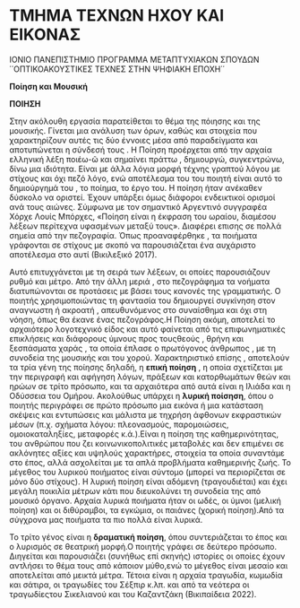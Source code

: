 # **ΤΜΗΜΑ ΤΕΧΝΩΝ ΗΧΟΥ ΚΑΙ ΕΙΚΟΝΑΣ**
ΙΟΝΙΟ ΠΑΝΕΠΙΣΤΗΜΙΟ ΠΡΟΓΡΑΜΜΑ ΜΕΤΑΠΤΥΧΙΑΚΩΝ ΣΠΟΥΔΩΝ ΄΄ΟΠΤΙΚΟΑΚΟΥΣΤΙΚΕΣ ΤΕΧΝΕΣ ΣΤΗΝ ΨΗΦΙΑΚΗ ΕΠΟΧΗ΄΄
 
**Ποίηση και Μουσική** 

























**ΠΟΙΗΣΗ**

Στην ακόλουθη εργασία παρατείθεται το θέμα της πόιησης και της μουσικής. Γίνεται μια ανάλυση των όρων, καθώς και στοιχεία που 
χαρακτηρίζουν αυτές τις δύο έννοιες μέσα από παραδείγματα και αποτυπώνεται η σύνδεσή τους .
Η Ποίηση προέρχεται από την αρχαία ελληνική λέξη ποιέω-ῶ και σημαίνει πράττω , δημιουργώ, συγκεντρώνω, δίνω μια ιδιότητα.
Είναι με άλλα λόγια μορφή τέχνης γραπτού λόγου με στίχους και όχι πεζό λόγο, ενώ αποτέλεσμα του του ποιητή είναι αυτό το δημιούργημά του , 
το ποίημα, το έργο του.  Η ποίηση ήταν ανέκαθεν δύσκολο να οριστεί. Έχουν υπάρξει όμως διάφοροι ενδεικτικοί ορισμοί ανά τους αιώνες. 
Σύμφωνα με τον σημαντικό Αργεντινό συγγραφέα Χόρχε Λουίς Μπόρχες, «Ποίηση είναι η έκφραση του ωραίου, διαμέσου λέξεων περίτεχνα υφασμένων μεταξύ τους». 
Διαφέρει επισης σε πολλά σημεία από την πεζογραφία. Όπως προαναφέρθηκε , τα ποιήματα γράφονται σε στίχους με σκοπό να παρουσιάζεται ένα αυχάριστο αποτέλεσμα στο αυτί (Βικιλεξικό 2017).

Αυτό επιτυχγάνεται με τη σειρά των λέξεων, οι οποίες παρουσιάζουν ρυθμό και μέτρο. Από την άλλη μεριά , στο πεζογράφημα τα νοήματα διατυπώνονται σε προτάσεις με βάσει τους κανονές της γραμματικής. Ο ποιητής χρησιμοποιώντας τη φαντασία του δημιουργεί συγκίνηση στον αναγνωστη ή ακροατή , απευθυνόμενος στο συναίσθημα και όχι στη νόηση, όπως θα έκανε ένας πεζογράφος.Η Ποίηση ακόμη, αποτελεί το αρχαιότερο λογοτεχνικό είδος και αυτό φαίνεται από τις επιφωνηματικές επικλήσεις και διάφορους ύμνους προς τουςθεούς , θρήνη και ξεσπάσματα χαράς , τα οποία έπλασε ο πρωτόγονος άνθρωπος , με τη συνοδεία της μουσικής και του χορού. Χαρακτηριστικό επίσης , αποτελούν τα τρία γένη της ποίησης δηλαδή, η **επική ποίηση** , η οποία σχετίζεται με την περιγραφή και αφήγηση λόγων, πράξεων και κατορθωμάτων θεών και ηρώων σε τρίτο πρόσωπο, και τα αρχαιότερα από αυτά είναι η Ιλιάδα και η Οδύσσεια του Ομήρου. Ακολούθως υπάρχει η **λυρική ποίσηση**, όπου ο ποιητής περιγράφει σε πρώτο πρόσωπο μια εικόνα ή μια κατάσταση  σκέψεις και εντυπώσεις και μάλιστα με τηχρήση άφθονων εκφραστικών μέσων (π.χ. σχήματα λόγου: πλεονασμούς, παρομοιώσεις, ομοιοκαταληξίες, μεταφορές κ.ά.).Είναι η ποίηση της καθημερινότητας, του ανθρώπου που ζει κοινωνικοπολιτικές μεταβολές και δεν επιμένει σε ακλόνητες αξίες και υψηλούς χαρακτήρες, στοιχεία τα οποία συναντάμε στο έπος, αλλά ασχολείται με τα απλά προβλήματα καθημερινής ζωής.  Το μέγεθος του λυρικού ποιήματος είναι σύντομο (μπορεί να περιορίζεται σε μόνο δύο στίχους). Η λυρική ποίηση είναι αδόμενη (τραγουδιέται) και έχει μεγάλη ποικιλία μέτρων κάτι που διευκολύνει τη συνοδεία της από μουσικό όργανο. Αρχαία λυρικά ποιήματα ήταν οι ωδές, οι ύμνοι (μελική ποίηση) και οι διθύραμβοι, τα εγκώμια, οι παιάνες (χορική ποίηση).Από τα σύγχρονα μας ποιήματα τα πιο πολλά είναι λυρικά. 

Το τρίτο γένος είναι η **δραματική ποίηση**, όπου συντεριάζεται το έπος και ο λυρισμός σε θεατρική μορφή.Ο ποιητής γράφει σε δεύτερο πρόσωπο. Διηγείται και παρουσιάζει (συνήθως επί σκηνής) ιστορίες οι οποίες έχουν αντλήσει το θέμα τους από κάποιον μύθο,ενώ το μέγεθος είναι μεσαίο και αποτελείται από μεικτά μέτρα. Τέτοια είναι η αρχαία τραγωδία, κωμωδία και σάτιρα, οι τραγωδίες του Σέξπιρ κ.λπ. και από τα νεότερα οι τραγωδίεςτου Σικελιανού και του Καζαντζάκη (Βικιπαίδεια 2022). 




